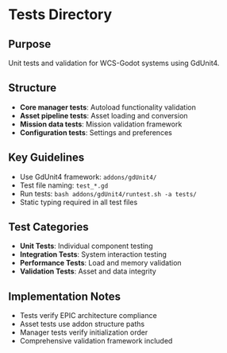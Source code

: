 # Tests Directory

## Purpose
Unit tests and validation for WCS-Godot systems using GdUnit4.

## Structure
- **Core manager tests**: Autoload functionality validation
- **Asset pipeline tests**: Asset loading and conversion
- **Mission data tests**: Mission validation framework
- **Configuration tests**: Settings and preferences

## Key Guidelines
- Use GdUnit4 framework: `addons/gdUnit4/`
- Test file naming: `test_*.gd`
- Run tests: `bash addons/gdUnit4/runtest.sh -a tests/`
- Static typing required in all test files

## Test Categories
- **Unit Tests**: Individual component testing
- **Integration Tests**: System interaction testing
- **Performance Tests**: Load and memory validation
- **Validation Tests**: Asset and data integrity

## Implementation Notes
- Tests verify EPIC architecture compliance
- Asset tests use addon structure paths
- Manager tests verify initialization order
- Comprehensive validation framework included
